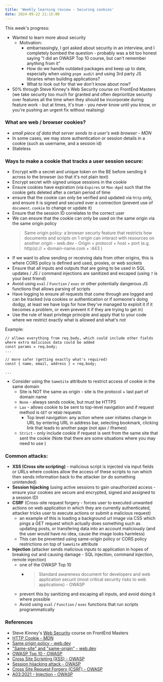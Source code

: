 ```yaml
---
title: 'Weekly learning review - Securing cookies'
date: 2024-09-22 21:15:00
---
```


This week's progress:

- Wanted to learn more about security
  - Motivation:
    - embarrassingly, I got asked about security in an interview, and I completely bombed the question - probably was a bit too honest saying "I did an OWASP Top 10 course, but can't remember anything from it"
    - How do we handle outdated packages and keep up to date, especially when using `pnpm audit` and using 3rd party JS libraries when building applications?
    - What to look out for that we don't know about now?
- 50% through Steve Kinney's Web Security course on FrontEnd Masters
  (we take security too much for granted and often deprioritize security over features all the time when they should be incorporate during feature work - but at times, it's true - you never know until you know, or you're pushing an urgent fix without realising)

### What are web / browser cookies?

- _small piece of data that server sends to a user's web browser - MDN_
- In some cases, we may store authentication or session details in a cookie (such as username, and a session id)
- Stateless

### Ways to make a cookie that tracks a user session secure:

- Encrypt with a secret and unique token on the BE before sending it across to the browser (so that it's not plain text)
- Encrypt secret with signed unique sessions in the cookie
- Ensure cookies have expiration (via `Expires` or `Max-Age`) such that the cookie gets deleted after a certain period of time
- ensure that the cookie can only be verified and updated via `http` only, and ensure it is signed and secured over a connection (prevent use of `document.cookie` to change or update it)
- Ensure that the session ID correlates to the correct user
- We can ensure that the cookie can only be used on the same origin via the same origin policy
  > Same origin policy: a browser securty feature that restricts how documents and scripts on 1 origin can interact with resources on another origin - web.dev
      - Origin = protocol + host + port (e.g. http(s):// + domain-name.com + :443 )
- If we want to allow sending or receiving data from other origins, this is where CORS policy is defined and used, proxies, or web sockets
- Ensure that all inputs and outputs that are going to be used in SQL updates / JS / command injections are sanitized and escaped (using `?` is your best friend)
- Avoid using `eval` / `Function` / `exec` or other potentially dangerous JS functions that allows parsing of scripts
- Have logging to ensure all requests that come through are logged and can be tracked (via cookies or authentication or if someone's doing dodgy, at least we have logs for how they've managed to exploit it if it becomes a problem, or even prevent it if they are trying to get in)
- Use the rule of least privilege principle and apply that to your code where we restrict exactly what is allowed and what's not

Example:

```
// allows everything from req.body, which could include other fields where extra malicious data could be added
const params = req.body;
...

// more safer (getting exactly what's required)
const { name, email, address } = req.body;

...

```

- Consider using the `SameSite` attribute to restrict access of cookie in the same domain
  - Site is NOT the same as origin - site is the protocol + last part of domain name
  - `None` - always sends cookie, but must be HTTPS
  - `Lax` - allows cookie to be sent to top-level navigation and if request method is `GET` or `HEAD` requests
    - Top level navigation: any action where user initiates change in URL by entering URL in address bar, selecting bookmark, clicking link that leads to another page (not ajax / iframes)
  - `Strict` - only include cookie if request is sent from the same site that sent the cookie
    (Note that there are some situations where you may need to use )

### Common attacks:

- **XSS (Cross site scripting)** - malicious script is injected via input fields or URLs where cookies allow the access of these scripts to run which then sends information back to the attacker (or do something unintended)
- **Session hijacking** (using active sessions to gain unauthorized access - ensure your cookies are secure and encrypted, signed and assigned to a session ID)
- **CSRF** (Cross-site request forgery - forces user to executed unwanted actions on web application in which they are currently authenticated, attacker tricks user to execute actions or submit a malicious request)
  - an example of this is loading a background url image via CSS which pings a GET request which actually does something such as updating posts, or transfering data into an account maliciously (and the user would have no idea, cause the image looks harmless)
  - This can be prevented using same-origin policy or CORS policy restrictions on top of `SameSite` attribute
- **Injection** (attacker sends malicious inputs to application in hopes of breaking out and causing damage - SQL injection, command injection, remote injection)
  - one of the OWASP Top 10
    - > Standard awareness document for developers and web application securit (most critical security risks to web applications) - OWASP
  - prevent this by sanitizing and escaping all inputs, and avoid doing it where possible
  - Avoid using `eval` / `Function` / `exec` functions that run scripts programmatically

### References

- Steve Kinney's [Web Security](https://frontendmasters.com/courses/web-security-v2/) course on FrontEnd Masters
- [HTTP Cookie - MDN](https://developer.mozilla.org/en-US/docs/Web/HTTP/Cookies)
- [Same origin policy - web.dev](https://web.dev/articles/same-origin-policy#:~:text=The%20same%2Dorigin%20policy%20is,from%20multiple%20sites%20at%20once.)
- ["Same-site" and "same-origin" - web.dev](https://web.dev/articles/same-site-same-origin)
- [OWASP Top 10 - OWASP](https://owasp.org/www-project-top-ten/)
- [Cross Site Scripting (XSS) - OWASP](https://owasp.org/www-community/attacks/xss/)
- [Session hijacking attack - OWASP](https://owasp.org/www-community/attacks/Session_hijacking_attack)
- [Cross Site Request Forgery (CSRF) - OWASP](https://owasp.org/www-community/attacks/csrf)
- [A03:2021 - Injection - OWASP](https://owasp.org/Top10/A03_2021-Injection/)
